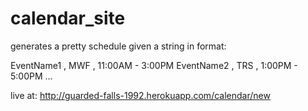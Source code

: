 calendar_site
=============

generates a pretty schedule given a string in format:

EventName1 , MWF , 11:00AM - 3:00PM
EventName2 , TRS , 1:00PM - 5:00PM
...

live at: http://guarded-falls-1992.herokuapp.com/calendar/new

